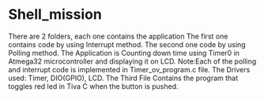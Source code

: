 # Shell_mission
There are 2 folders, each one contains the application 
The first one contains code by using Interrupt method.
The second one code by using Polling method.
The Application is Counting down time using Timer0 in Atmega32 microcontroller and displaying it on LCD.
Note:Each of the polling and interrupt code is implemented in Timer_ov_program.c file.
The Drivers used: Timer, DIO(GPIO), LCD.
The Third File Contains the program that toggles red led in Tiva C when the button is pushed. 
